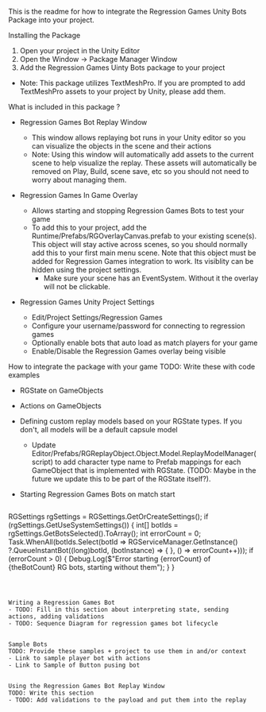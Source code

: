 This is the readme for how to integrate the Regression Games Unity Bots Package into your project.


Installing the Package

1. Open your project in the Unity Editor
2. Open the Window -> Package Manager Window
3. Add the Regression Games Uinty Bots package to your project
  - Note: This package utilizes TextMeshPro.  If you are prompted to add TextMeshPro assets to your project by Unity, please add them.



What is included in this package ?

- Regression Games Bot Replay Window
  - This window allows replaying bot runs in your Unity editor so you can visualize the objects in the scene and their actions
  - Note: Using this window will automatically add assets to the current scene to help visualize the replay.  These assets will automatically be removed on Play, Build, scene save, etc so you should not need to worry about managing them.

- Regression Games In Game Overlay
  - Allows starting and stopping Regression Games Bots to test your game
  - To add this to your project, add the Runtime/Prefabs/RGOverlayCanvas.prefab to your existing scene(s).  This object will stay active across scenes, so you should normally add this to your first main menu scene.  Note that this object must be added for Regression Games integration to work.  Its visiblity can be hidden using the project settings.
    - Make sure your scene has an EventSystem.  Without it the overlay will not be clickable.

- Regression Games Unity Project Settings
  - Edit/Project Settings/Regression Games
  - Configure your username/password for connecting to regression games
  - Optionally enable bots that auto load as match players for your game
  - Enable/Disable the Regression Games overlay being visible



How to integrate the package with your game
TODO: Write these with code examples
- RGState on GameObjects
- Actions on GameObjects
- Defining custom replay models based on your RGState types.  If you don't, all models will be a default capsule model
  - Update Editor/Prefabs/RGReplayObject.Object.Model.ReplayModelManager(script) to add character type name to Prefab mappings for each GameObject that is implemented with RGState. (TODO: Maybe in the future we update this to be part of the RGState itself?). 
- Starting Regression Games Bots on match start

  ``` 
RGSettings rgSettings = RGSettings.GetOrCreateSettings();
if (rgSettings.GetUseSystemSettings())
{
    int[] botIds = rgSettings.GetBotsSelected().ToArray();
    int errorCount = 0;
    Task.WhenAll(botIds.Select(botId =>
        RGServiceManager.GetInstance()
            ?.QueueInstantBot((long)botId, (botInstance) => { }, () => errorCount++)));
    if (errorCount > 0)
    {
        Debug.Log($"Error starting {errorCount} of {theBotCount} RG bots, starting without them");
    }
}
  ```
 


Writing a Regression Games Bot
- TODO: Fill in this section about interpreting state, sending actions, adding validations
- TODO: Sequence Diagram for regression games bot lifecycle


Sample Bots
TODO: Provide these samples + project to use them in and/or context
- Link to sample player bot with actions
- Link to Sample of Button pusing bot


Using the Regression Games Bot Replay Window
TODO: Write this section
- TODO: Add validations to the payload and put them into the replay